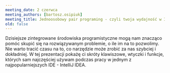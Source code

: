 ```yaml
---
meeting_date: 2 czerwca
meeting_authors: [bartosz.osipiuk]
meeting_title: Jednoosobowy pair programing - czyli twoja wydajność w IntelliJ IDEA
old: false
---
```

Dzisiejsze zintegrowane środowiska programistyczne mogą nam znacząco pomóc skupić się na rozwiązywanym problemie, o ile im na to pozwolimy. Nie warto tracić czasu na to, co narzędzie może zrobić za nas szybciej i dokładniej. W tej prezentacji pokażę ci skróty klawiszowe, wtyczki i funkcje, których sam najczęściej używam podczas pracy w jednym z najpopularniejszych IDE - IntelliJ IDEA.